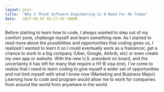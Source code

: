 ```yaml
---
layout: post
title:  "Why I Think Software Engineering Is A Need For Me Today"
date:   2017-02-07 03:17:44 +0000
---
```



Before starting to learn how to code, I always wanted to step out of my comfort zone, challenge myself and learn something new. As I started to read more about the possibilities and opportunities that coding gives us, I realized I wanted to learn it so I could eventually work as a freelancer, get a chance to work in a big company (Uber, Google, Airbnb, etc) or even create my own app or website. With the new U.S. president on board, and the uncertainty it has left for many that require a H1-B visa (me), I've come to realize that I need to learn coding to give myself a wider set of opportunities and not limit myself with what I know now (Marketing and Business Major). Learning how to code and program would allow me to work for companies from around the world from anywhere in the world. 

